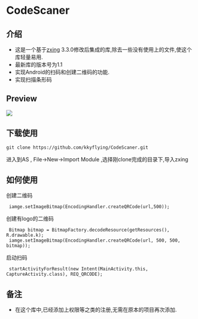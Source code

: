 # CodeScaner

## 介绍
-  这是一个基于[zxing](https://github.com/zxing/zxing) 3.3.0修改后集成的库,除去一些没有使用上的文件,使这个库轻量易用.
-  最新库的版本号为1.1
- 实现Android的扫码和创建二维码的功能.
- 实现扫描条形码
## Preview
![](https://github.com/kkyflying/CodeScaner/blob/master/assets/preview.gif) 
## 下载使用
```
git clone https://github.com/kkyflying/CodeScaner.git
```
进入到AS , File->New->Import Module ,选择刚clone完成的目录下,导入zxing

## 如何使用
 创建二维码
```
 iamge.setImageBitmap(EncodingHandler.createQRCode(url,500));
```
创建有logo的二维码
```
 Bitmap bitmap = BitmapFactory.decodeResource(getResources(), R.drawable.k);
 iamge.setImageBitmap(EncodingHandler.createQRCode(url, 500, 500, bitmap));
```
启动扫码
```
 startActivityForResult(new Intent(MainActivity.this, CaptureActivity.class), REQ_QRCODE);
```

## 备注
- 在这个库中,已经添加上权限等之类的注册,无需在原本的项目再次添加.





